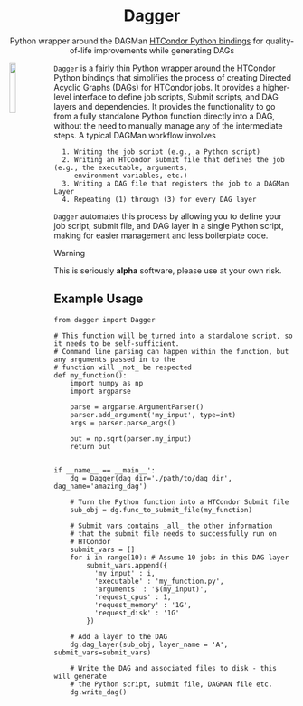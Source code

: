 <div align="center">
  
  # Dagger
  Python wrapper around the DAGMan [HTCondor Python bindings](https://htcondor.readthedocs.io/en/latest/apis/python-bindings/index.html) for
  quality-of-life improvements while generating DAGs
</div>

 <img src="https://i.imgur.com/NAGahA2.png" align='left' width='15%'>

`Dagger` is a fairly thin Python wrapper around the HTCondor Python bindings that simplifies the process of creating Directed Acyclic Graphs (DAGs) for HTCondor jobs. It
provides a higher-level interface to define job scripts, Submit scripts, and DAG layers and dependencies. 
It provides the functionality to go from a fully standalone Python function directly into a DAG, without the need to
manually manage any of the intermediate steps. A typical DAGMan workflow involves 

      1. Writing the job script (e.g., a Python script)
      2. Writing an HTCondor submit file that defines the job (e.g., the executable, arguments, 
         environment variables, etc.)
      3. Writing a DAG file that registers the job to a DAGMan Layer
      4. Repeating (1) through (3) for every DAG layer
    
`Dagger` automates this process by allowing you to define your job script, submit file, and DAG layer in a single Python script,
making for easier management and less boilerplate code.

> [!WARNING]
> This is seriously **alpha** software, please use at your own risk. 

## Example Usage

```
from dagger import Dagger

# This function will be turned into a standalone script, so it needs to be self-sufficient.
# Command line parsing can happen within the function, but any arguments passed in to the
# function will _not_ be respected
def my_function():
    import numpy as np
    import argparse

    parse = argparse.ArgumentParser()
    parser.add_argument('my_input', type=int)
    args = parser.parse_args()

    out = np.sqrt(parser.my_input)
    return out


if __name__ == __main__':
    dg = Dagger(dag_dir='./path/to/dag_dir', dag_name='amazing_dag')

    # Turn the Python function into a HTCondor Submit file
    sub_obj = dg.func_to_submit_file(my_function)

    # Submit vars contains _all_ the other information
    # that the submit file needs to successfully run on
    # HTCondor
    submit_vars = []
    for i in range(10): # Assume 10 jobs in this DAG layer
        submit_vars.append({
          'my_input' : i,
          'executable' : 'my_function.py',
          'arguments' : '$(my_input)',
          'request_cpus' : 1,
          'request_memory' : '1G',
          'request_disk' : '1G'
        })

    # Add a layer to the DAG
    dg.dag_layer(sub_obj, layer_name = 'A', submit_vars=submit_vars)

    # Write the DAG and associated files to disk - this will generate
    # the Python script, submit file, DAGMAN file etc.
    dg.write_dag()
```
